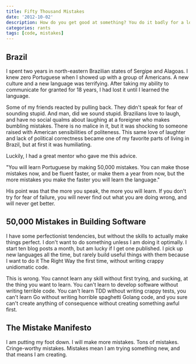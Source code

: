 ```yaml
---
title: Fifty Thousand Mistakes
date: '2012-10-02'
description: How do you get good at something? You do it badly for a long time.
categories: rants
tags: [code, mistakes]
---
```


## Brazil

I spent two years in north-eastern Brazilian states of Sergipe and Alagoas. I knew zero
Portuguese when I showed up with a group of Americans. A new culture and a new
language was terrifying. After taking my ability to communicate for granted
for 18 years, I had lost it until I learned the language.

Some of my friends reacted by pulling back. They didn't speak for fear of sounding
stupid. And man, did we sound stupid. Brazilians love to laugh, and have no
social qualms about laughing at a foreigner who makes bumbling mistakes. There
is no malice in it, but it was shocking to someone raised with American
sensibilities of politeness. This same love of laughter and lack of political
correctness became one of my favorite parts of living in Brazil, but at first
it was humiliating.

Luckily, I had a great mentor who gave me this advice.

"You will learn Portuguese by making 50,000 mistakes. You can make those mistakes
now, and be fluent faster, or make them a year from now, but the more mistakes
you make the faster you will learn the language."

His point was that the more you speak, the more you will learn. If you don't
try for fear of failure, you will never find out what you are doing wrong, and
will never get better.

## 50,000 Mistakes in Building Software

I have some perfectionist tendencies, but without the skills to actually make
things perfect. I don't want to do something unless I am doing it optimally.
I start ten blog posts a month, but am lucky if I get one published. I pick
up new languages all the time, but rarely build useful things with them because
I want to do it The Right Way the first time, without writing crappy
unidiomatic code.

This is wrong. You cannot learn any skill without first trying, and sucking,
at the thing you want to learn. You can't learn to develop software without
writing terrible code. You can't learn TDD without writing crappy
tests, you can't learn Go without writing horrible spaghetti Golang code, and
you sure can't create anything of consequence without creating something awful
first.

## The Mistake Manifesto

I am putting my foot down. I will make more mistakes. Tons of mistakes.
Cringe-worthy mistakes. Mistakes mean I am trying something new, and that means
I am creating.
